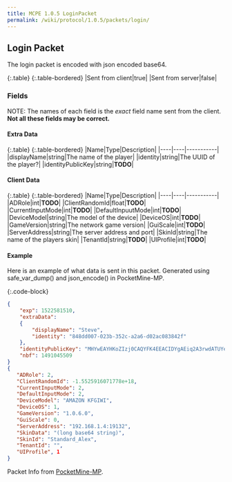 ```yaml
---
title: MCPE 1.0.5 LoginPacket
permalink: /wiki/protocol/1.0.5/packets/login/
---
```

## Login Packet
The login packet is encoded with json encoded base64.

{:.table}
{:.table-bordered}
|Sent from client|true|
|Sent from server|false|

### Fields  
NOTE: The names of each field is the *exact* field name sent from the client.  
**Not all these fields may be correct.**
  
  
#### Extra Data  
  
{:.table}
{:.table-bordered}
|Name|Type|Description|
|----|----|-----------|
|displayName|string|The name of the player|
|identity|string|The UUID of the player?|
|identityPublicKey|string|**TODO**|
    
   
#### Client Data

{:.table}
{:.table-bordered}
|Name|Type|Description|
|----|----|-----------|
|ADRole|int|**TODO**|
|ClientRandomId|float|**TODO**|
|CurrentInputMode|int|**TODO**|
|DefaultInpuutMode|int|**TODO**|
|DeviceModel|string|The model of the device|
|DeviceOS|int|**TODO**|
|GameVersion|string|The network game version|
|GuiScale|int|**TODO**|
|ServerAddress|string|The server address and port|
|SkinId|string|The name of the players skin|
|TenantId|string|**TODO**|
|UIProfile|int|**TODO**|
  
  
#### Example
Here is an example of what data is sent in this packet. Generated using safe_var_dump() and json_encode() in PocketMine-MP.

{:.code-block}
```json
{
    "exp": 1522581510,
    "extraData":
    {
        "displayName": "Steve",
        "identity": "848dd007-023b-352c-a2a6-d02ac083842f"
    },
    "identityPublicKey": "MHYwEAYHKoZIzj0CAQYFK4EEACIDYgAEiq2A3rwdATUYeYbTCT6qkhAaec9VrjNOKBQvrZqrs+AZf3ZIyl0hvwstXCv2wXoB+n83zvk\/oixzv0EMDijqgDNcp2XwcZQhFipMuuEooBFEAXUdeEZog+Y5MW61fdg7",
    "nbf": 1491045509
}
{
   "ADRole": 2,
   "ClientRandomId": -1.5525916071778e+18,
   "CurrentInputMode": 2,
   "DefaultInputMode": 2,
   "DeviceModel": "AMAZON KFGIWI",
   "DeviceOS": 1,
   "GameVersion": "1.0.6.0",
   "GuiScale": 0,
   "ServerAddress": "192.168.1.4:19132",
   "SkinData": "(long base64 string)",
   "SkinId": "Standard_Alex",
   "TenantId": "",
   "UIProfile", 1
}
```

Packet Info from [PocketMine-MP](https://github.com/pmmp/PocketMine-MP).
